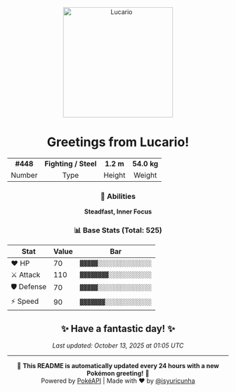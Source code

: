 <div align="center">

<img src="https://raw.githubusercontent.com/PokeAPI/sprites/master/sprites/pokemon/448.png" width="250" height="250" alt="Lucario">

# Greetings from **Lucario**!

<table>
<tr>
<td align="center"><strong>#448</strong></td>
<td align="center"><strong>Fighting / Steel</strong></td>
<td align="center"><strong>1.2 m</strong></td>
<td align="center"><strong>54.0 kg</strong></td>
</tr>
<tr>
<td align="center">Number</td>
<td align="center">Type</td>
<td align="center">Height</td>
<td align="center">Weight</td>
</tr>
</table>

### 🎯 Abilities
**Steadfast, Inner Focus**

### 📊 Base Stats (Total: 525)

| Stat | Value | Bar |
|------|-------|-----|
| ❤️ HP | 70 | `▓▓▓▓▓░░░░░░░░░░░░░░░` |
| ⚔️ Attack | 110 | `▓▓▓▓▓▓▓▓░░░░░░░░░░░░` |
| 🛡️ Defense | 70 | `▓▓▓▓▓░░░░░░░░░░░░░░░` |
| ⚡ Speed | 90 | `▓▓▓▓▓▓▓░░░░░░░░░░░░░` |

## ✨ Have a fantastic day! ✨

*Last updated: October 13, 2025 at 01:05 UTC*

---

🌟 **This README is automatically updated every 24 hours with a new Pokémon greeting!** 🌟<br>
Powered by [PokéAPI](https://pokeapi.co/) | Made with ❤️ by [@isyuricunha](https://github.com/isyuricunha)

</div>